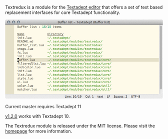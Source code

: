 Textredux is a module for the [Textadept editor](http://foicica.com/textadept/)
that offers a set of text based replacement interfaces for core Textadept
functionality.

![](docs/images/bufferlist.gif)

Current master requires Textadept 11

[v1.2.0](https://github.com/rgieseke/textredux/releases/tag/v1.2.0) works with Textadept 10.

The Textredux module is released under the MIT license.
Please visit the [homepage](http://rgieseke.github.com/textredux/) for
more information.

